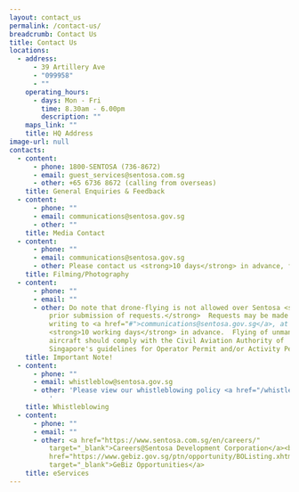 ```yaml
---
layout: contact_us
permalink: /contact-us/
breadcrumb: Contact Us
title: Contact Us
locations:
  - address:
      - 39 Artillery Ave
      - "099958"
      - ""
    operating_hours:
      - days: Mon - Fri
        time: 8.30am - 6.00pm
        description: ""
    maps_link: ""
    title: HQ Address
image-url: null
contacts:
  - content:
      - phone: 1800-SENTOSA (736-8672)
      - email: guest_services@sentosa.com.sg
      - other: +65 6736 8672 (calling from overseas)
    title: General Enquiries & Feedback
  - content:
      - phone: ""
      - email: communications@sentosa.gov.sg
      - other: ""
    title: Media Contact
  - content:
      - phone: ""
      - email: communications@sentosa.gov.sg
      - other: Please contact us <strong>10 days</strong> in advance, fees may apply.
    title: Filming/Photography
  - content:
      - phone: ""
      - email: ""
      - other: Do note that drone-flying is not allowed over Sentosa <strong>without
          prior submission of requests.</strong>  Requests may be made in
          writing to <a href="#">communications@sentosa.gov.sg</a>, at least
          <strong>10 working days</strong> in advance.  Flying of unmanned
          aircraft should comply with the Civil Aviation Authority of
          Singapore's guidelines for Operator Permit and/or Activity Permit.
    title: Important Note!
  - content:
      - phone: ""
      - email: whistleblow@sentosa.gov.sg
      - other: 'Please view our whistleblowing policy <a href="/whistleblowing">here</a>
          '
    title: Whistleblowing
  - content:
      - phone: ""
      - email: ""
      - other: <a href="https://www.sentosa.com.sg/en/careers/"
          target="_blank">Careers@Sentosa Development Corporation</a><br><a
          href="https://www.gebiz.gov.sg/ptn/opportunity/BOListing.xhtml?origin=search"
          target="_blank">GeBiz Opportunities</a>
    title: eServices
---
```

